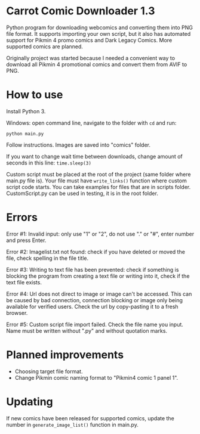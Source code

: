 # Carrot Comic Downloader 1.3

Python program for downloading webcomics and converting them into PNG file format. It supports importing your own script, but it also has automated support for Pikmin 4 promo comics and Dark Legacy Comics. More supported comics are planned.

Originally project was started because I needed a convenient way to download all Pikmin 4 promotional comics and convert them from AVIF to PNG.

# How to use

Install Python 3.

Windows: open command line, navigate to the folder with `cd` and run:

```
python main.py
```

Follow instructions. Images are saved into "comics" folder.

If you want to change wait time between downloads, change amount of seconds in this line: `time.sleep(3)`

Custom script must be placed at the root of the project (same folder where main.py file is). Your file must have `write_links()` function where custom script code starts. You can take examples for files that are in scripts folder. CustomScript.py can be used in testing, it is in the root folder.

# Errors

Error #1: Invalid input: only use "1" or "2", do not use "." or "#", enter number and press Enter.

Error #2: Imagelist.txt not found: check if you have deleted or moved the file, check spelling in the file title.

Error #3: Writing to text file has been prevented: check if something is blocking the program from creating a text file or writing into it, check if the text file exists.

Error #4: Url does not direct to image or image can't be accessed. This can be caused by bad connection, connection blocking or image only being available for verified users. Check the url by copy-pasting it to a fresh browser.

Error #5: Custom script file import failed. Check the file name you input. Name must be written without ".py" and without quotation marks.

# Planned improvements

- Choosing target file format.
- Change Pikmin comic naming format to "Pikmin4 comic 1 panel 1".

# Updating

If new comics have been released for supported comics, update the number in `generate_image_list()` function in main.py.

